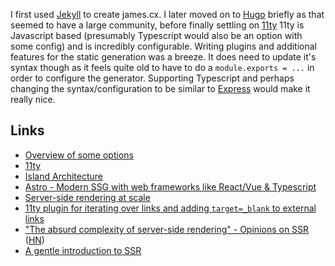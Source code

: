 I first used [Jekyll](https://jekyllrb.com/) to create james.cx. I later moved on to [Hugo](https://gohugo.io/) briefly as that seemed to have a large community, before finally settling on [11ty](https://www.11ty.dev/) 11ty is Javascript based (presumably Typescript would also be an option with some config) and is incredibly configurable. Writing plugins and additional features for the static generation was a breeze. It does need to update it's syntax though as it feels quite old to have to do a `module.exports = ...` in order to configure the generator. Supporting Typescript and perhaps changing the syntax/configuration to be similar to [Express](https://expressjs.com/) would make it really nice. 

## Links
- [Overview of some options](https://byteofdev.com/posts/static-site-generators/)
- [11ty](https://www.11ty.dev/)
- [Island Architecture](https://jasonformat.com/islands-architecture/)
- [Astro - Modern SSG with web frameworks like React/Vue & Typescript](https://github.com/withastro/astro)
- [Server-side rendering at scale](https://engineeringblog.yelp.com/2022/02/server-side-rendering-at-scale.html)
- [11ty plugin for iterating over links and adding `target=_blank` to external links](https://franknoirot.co/posts/external-links-markdown-plugin/)
- ["The absurd complexity of server-side rendering" - Opinions on SSR](https://gist.github.com/Widdershin/98fd4f0e416e8eb2906d11fd1da62984) ([HN](https://news.ycombinator.com/item?id=31087795))
- [A gentle introduction to SSR](https://hire.jonasgalvez.com.br/2022/apr/30/a-gentle-introduction-to-ssr/)
